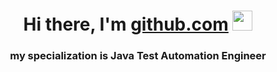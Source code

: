 <h1 align="center">Hi there, I'm <a href="https://www.linkedin.com/in/raman-bohdan-985546241/" target="_blank">github.com</a> 
<img src="https://github.com/blackcater/blackcater/raw/main/images/Hi.gif" height="32"/></h1>
<h3 align="center">my specialization is Java Test Automation Engineer</h3>
